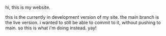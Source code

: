 hi, this is my website.

this is the currently in development version of my site. the main branch is the live version.
i wanted to still be able to commit to it, without pushing to main. so this is what i'm doing instead. yay!
